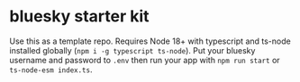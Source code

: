 # bluesky starter kit

Use this as a template repo. Requires Node 18+ with typescript and ts-node installed globally (`npm i -g typescript ts-node`). Put your bluesky username and password to `.env` then run your app with `npm run start` or `ts-node-esm index.ts`.
